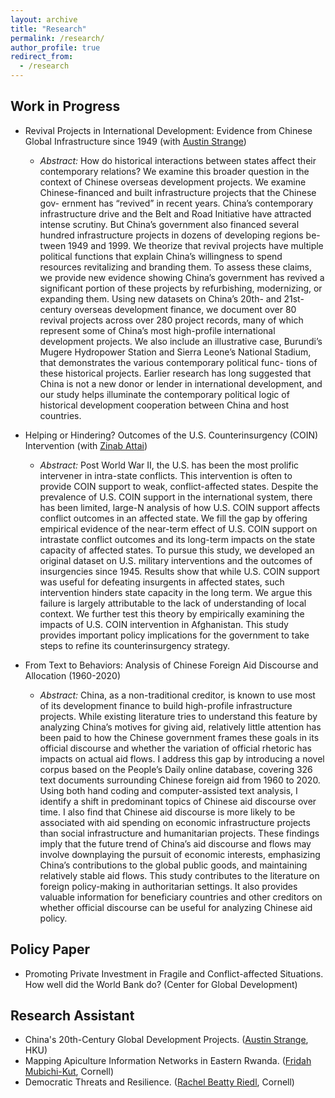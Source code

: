 ```yaml
---
layout: archive
title: "Research"
permalink: /research/
author_profile: true
redirect_from:
  - /research
---
```


## Work in Progress
* Revival Projects in International Development: Evidence from Chinese Global Infrastructure since 1949 (with [Austin Strange](https://www.austinstrange.org/))
    * <span style="font-size: 14px;">*Abstract:* How do historical interactions between states affect their contemporary relations? We
examine this broader question in the context of Chinese overseas development projects.
We examine Chinese-financed and built infrastructure projects that the Chinese gov-
ernment has “revived” in recent years. China’s contemporary infrastructure drive and
the Belt and Road Initiative have attracted intense scrutiny. But China’s government
also financed several hundred infrastructure projects in dozens of developing regions be-
tween 1949 and 1999. We theorize that revival projects have multiple political functions
that explain China’s willingness to spend resources revitalizing and branding them. To
assess these claims, we provide new evidence showing China’s government has revived
a significant portion of these projects by refurbishing, modernizing, or expanding them.
Using new datasets on China’s 20th- and 21st-century overseas development finance,
we document over 80 revival projects across over 280 project records, many of which
represent some of China’s most high-profile international development projects. We
also include an illustrative case, Burundi’s Mugere Hydropower Station and Sierra
Leone’s National Stadium, that demonstrates the various contemporary political func-
tions of these historical projects. Earlier research has long suggested that China is not
a new donor or lender in international development, and our study helps illuminate
the contemporary political logic of historical development cooperation between China
and host countries. 

* Helping or Hindering? Outcomes of the U.S. Counterinsurgency (COIN) Intervention (with [Zinab Attai](https://hansbethehouse.cornell.edu/people/biographies/zinab-attai))
    * <span style="font-size: 14px;">*Abstract:* Post World War II, the U.S. has been the most prolific intervener in intra-state conflicts.
This intervention is often to provide COIN support to weak, conflict-affected states.
Despite the prevalence of U.S. COIN support in the international system, there has
been limited, large-N analysis of how U.S. COIN support affects conflict outcomes in
an affected state. We fill the gap by offering empirical evidence of the near-term effect
of U.S. COIN support on intrastate conflict outcomes and its long-term impacts on the
state capacity of affected states. To pursue this study, we developed an original dataset
on U.S. military interventions and the outcomes of insurgencies since 1945. Results
show that while U.S. COIN support was useful for defeating insurgents in affected
states, such intervention hinders state capacity in the long term. We argue this failure
is largely attributable to the lack of understanding of local context. We further test this
theory by empirically examining the impacts of U.S. COIN intervention in Afghanistan.
This study provides important policy implications for the government to take steps to
refine its counterinsurgency strategy.

* From Text to Behaviors: Analysis of Chinese Foreign Aid Discourse and Allocation (1960-2020)  
    * <span style="font-size: 14px;">*Abstract:* China, as a non-traditional creditor, is known to use most of its development finance to
build high-profile infrastructure projects. While existing literature tries to understand
this feature by analyzing China’s motives for giving aid, relatively little attention has
been paid to how the Chinese government frames these goals in its official discourse and
whether the variation of official rhetoric has impacts on actual aid flows. I address this
gap by introducing a novel corpus based on the People’s Daily online database, covering
326 text documents surrounding Chinese foreign aid from 1960 to 2020. Using both
hand coding and computer-assisted text analysis, I identify a shift in predominant
topics of Chinese aid discourse over time. I also find that Chinese aid discourse is
more likely to be associated with aid spending on economic infrastructure projects
than social infrastructure and humanitarian projects. These findings imply that the
future trend of China’s aid discourse and flows may involve downplaying the pursuit
of economic interests, emphasizing China’s contributions to the global public goods,
and maintaining relatively stable aid flows. This study contributes to the literature on
foreign policy-making in authoritarian settings. It also provides valuable information
for beneficiary countries and other creditors on whether official discourse can be useful
for analyzing Chinese aid policy.


## Policy Paper
* Promoting Private Investment in Fragile and Conflict-affected Situations. How well did the World Bank do? (Center for Global Development)

## Research Assistant
* China's 20th-Century Global Development Projects. ([Austin Strange](https://www.austinstrange.org/), HKU)
* Mapping Apiculture Information Networks in Eastern Rwanda. ([Fridah Mubichi-Kut](https://business.cornell.edu/faculty-research/faculty/mfm96/), Cornell)
* Democratic Threats and Resilience. ([Rachel Beatty Riedl](https://government.cornell.edu/rachel-beatty-riedl), Cornell)
  
